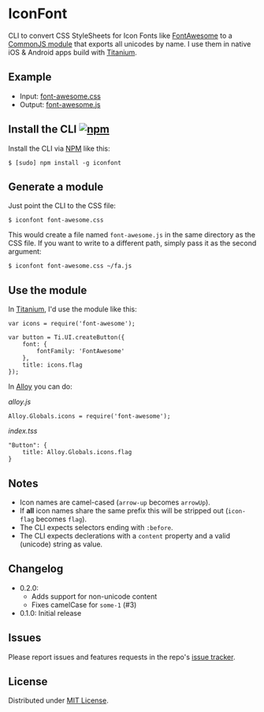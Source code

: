 # IconFont
 
CLI to convert CSS StyleSheets for Icon Fonts like [FontAwesome](https://github.com/FortAwesome/Font-Awesome/blob/master/css/font-awesome.css) to a [CommonJS module](test/font-awesome.js) that exports all unicodes by name. I use them in native iOS & Android apps build with [Titanium](http://appcelerator.com/titanium).

## Example

- Input: [font-awesome.css](test/font-awesome.css)
- Output: [font-awesome.js](test/font-awesome.js)

## Install the CLI [![npm](http://img.shields.io/npm/v/iconfont.png)](https://www.npmjs.org/package/iconfont)

Install the CLI via [NPM](https://www.npmjs.org/package/iconfont) like this:

	$ [sudo] npm install -g iconfont

## Generate a module

Just point the CLI to the CSS file:

	$ iconfont font-awesome.css

This would create a file named `font-awesome.js` in the same directory as the CSS file. If you want to write to a different path, simply pass it as the second argument:

	$ iconfont font-awesome.css ~/fa.js
	
## Use the module

In [Titanium](http://appcelerator.com/titanium), I'd use the module like this:

	var icons = require('font-awesome');
	
	var button = Ti.UI.createButton({
		font: {
			fontFamily: 'FontAwesome'
		},
		title: icons.flag
	});
	
In [Alloy](http://appcelerator.com/alloy) you can do:

*alloy.js*

	Alloy.Globals.icons = require('font-awesome');
	
*index.tss*

	"Button": {
		title: Alloy.Globals.icons.flag
	}
	
## Notes

- Icon names are camel-cased (`arrow-up` becomes `arrowUp`).
- If **all** icon names share the same prefix this will be stripped out (`icon-flag` becomes `flag`).
- The CLI expects selectors ending with `:before`.
- The CLI expects declerations with a `content` property and a valid (unicode) string as value.

## Changelog

* 0.2.0:
	- Adds support for non-unicode content
	- Fixes camelCase for `some-1` (#3)
* 0.1.0: Initial release
	
## Issues

Please report issues and features requests in the repo's [issue tracker](https://github.com/fokkezb/IconFont/issues).

## License

Distributed under [MIT License](LICENSE).

